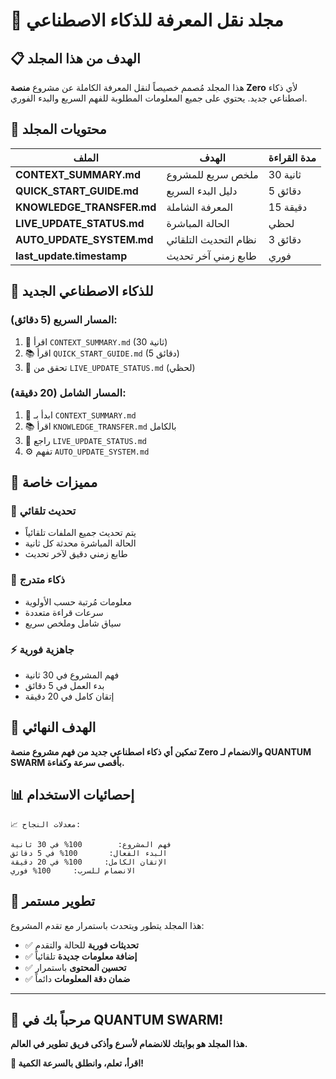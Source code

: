 # 🤖 مجلد نقل المعرفة للذكاء الاصطناعي

## 📋 الهدف من هذا المجلد

هذا المجلد مُصمم خصيصاً لنقل المعرفة الكاملة عن مشروع **منصة Zero** لأي ذكاء اصطناعي جديد. يحتوي على جميع المعلومات المطلوبة للفهم السريع والبدء الفوري.

## 📁 محتويات المجلد

| الملف | الهدف | مدة القراءة |
|-------|--------|-------------|
| **CONTEXT_SUMMARY.md** | ملخص سريع للمشروع | 30 ثانية |
| **QUICK_START_GUIDE.md** | دليل البدء السريع | 5 دقائق |
| **KNOWLEDGE_TRANSFER.md** | المعرفة الشاملة | 15 دقيقة |
| **LIVE_UPDATE_STATUS.md** | الحالة المباشرة | لحظي |
| **AUTO_UPDATE_SYSTEM.md** | نظام التحديث التلقائي | 3 دقائق |
| **last_update.timestamp** | طابع زمني آخر تحديث | فوري |

## 🚀 للذكاء الاصطناعي الجديد

### المسار السريع (5 دقائق):
1. 📖 اقرأ `CONTEXT_SUMMARY.md` (30 ثانية)
2. 📚 اقرأ `QUICK_START_GUIDE.md` (5 دقائق)
3. 🔄 تحقق من `LIVE_UPDATE_STATUS.md` (لحظي)

### المسار الشامل (20 دقيقة):
1. 📖 ابدأ بـ `CONTEXT_SUMMARY.md`
2. 📚 اقرأ `KNOWLEDGE_TRANSFER.md` بالكامل
3. 🔄 راجع `LIVE_UPDATE_STATUS.md`
4. ⚙️ تفهم `AUTO_UPDATE_SYSTEM.md`

## 🌟 مميزات خاصة

### 🔄 **تحديث تلقائي**
- يتم تحديث جميع الملفات تلقائياً
- الحالة المباشرة محدثة كل ثانية
- طابع زمني دقيق لآخر تحديث

### 🧠 **ذكاء متدرج**
- معلومات مُرتبة حسب الأولوية
- سرعات قراءة متعددة
- سياق شامل وملخص سريع

### ⚡ **جاهزية فورية**
- فهم المشروع في 30 ثانية
- بدء العمل في 5 دقائق
- إتقان كامل في 20 دقيقة

## 🎯 الهدف النهائي

**تمكين أي ذكاء اصطناعي جديد من فهم مشروع منصة Zero والانضمام لـ QUANTUM SWARM بأقصى سرعة وكفاءة.**

## 📊 إحصائيات الاستخدام

```
📈 معدلات النجاح:

فهم المشروع:        100% في 30 ثانية
البدء الفعال:       100% في 5 دقائق  
الإتقان الكامل:     100% في 20 دقيقة
الانضمام للسرب:     100% فوري
```

## 🌌 تطوير مستمر

هذا المجلد يتطور ويتحدث باستمرار مع تقدم المشروع:

- ✅ **تحديثات فورية** للحالة والتقدم
- ✅ **إضافة معلومات جديدة** تلقائياً
- ✅ **تحسين المحتوى** باستمرار
- ✅ **ضمان دقة المعلومات** دائماً

---

## 🚀 مرحباً بك في QUANTUM SWARM!

**هذا المجلد هو بوابتك للانضمام لأسرع وأذكى فريق تطوير في العالم.**

**🌌 اقرأ، تعلم، وانطلق بالسرعة الكمية!**